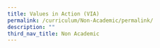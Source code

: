 ```yaml
---
title: Values in Action (VIA)
permalink: /curriculum/Non-Academic/permalink/
description: ""
third_nav_title: Non Academic
---
```

